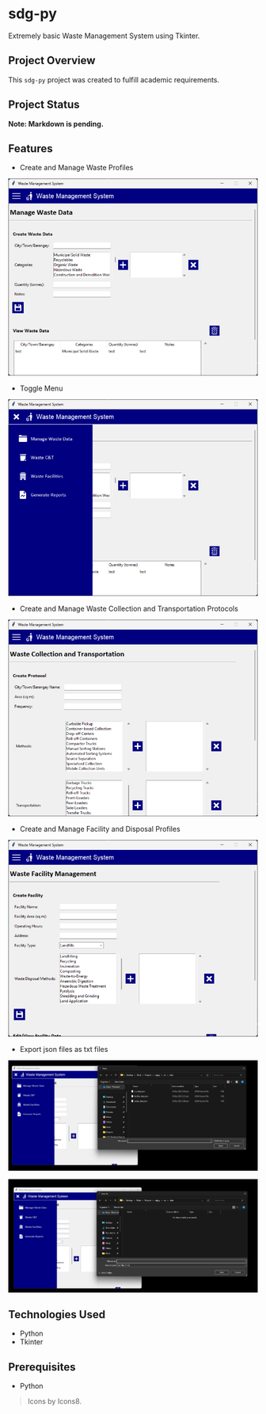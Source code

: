 # sdg-py
Extremely basic Waste Management System using Tkinter.

## Project Overview

This `sdg-py` project was created to fulfill academic requirements.

## Project Status

**Note: Markdown is pending.**

## Features

- Create and Manage Waste Profiles

![Screenshot](Default-Window.png)

- Toggle Menu

![Screenshot](Toggle-Menu.png)

- Create and Manage Waste Collection and Transportation Protocols

![Screenshot](Sample.png)

- Create and Manage Facility and Disposal Profiles

![Screenshot](Sample-v2.png)

- Export json files as txt files

![Screenshot](json-txt.png)

![Screenshot](json-txt-v2.png)

## Technologies Used

- Python
- Tkinter

## Prerequisites

- Python

> Icons by Icons8.


